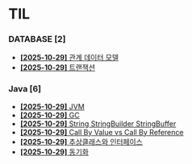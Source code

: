 # TIL
 
### DATABASE [2]
- [**[2025-10-29]**  관계 데이터 모델](https://github.com/A-lass/TIL/blob/main/DATABASE/관계_데이터_모델.md)
- [**[2025-10-29]**  트랜잭션](https://github.com/A-lass/TIL/blob/main/DATABASE/트랜잭션.md)
### Java [6]
- [**[2025-10-29]**  JVM](https://github.com/A-lass/TIL/blob/main/Java/JVM.md)
- [**[2025-10-29]**  GC](https://github.com/A-lass/TIL/blob/main/Java/GC.md)
- [**[2025-10-29]**  String StringBuilder StringBuffer](https://github.com/A-lass/TIL/blob/main/Java/String_StringBuilder_StringBuffer.md)
- [**[2025-10-29]**  Call By Value vs Call By Reference](https://github.com/A-lass/TIL/blob/main/Java/Call_By_Value_vs_Call_By_Reference.md)
- [**[2025-10-29]**  추상클래스와 인터페이스](https://github.com/A-lass/TIL/blob/main/Java/추상클래스와_인터페이스.md)
- [**[2025-10-29]**  동기화](https://github.com/A-lass/TIL/blob/main/Java/동기화.md)
